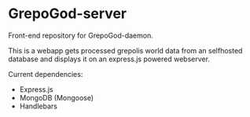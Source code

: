 # GrepoGod-server

Front-end repository for GrepoGod-daemon.

This is a webapp gets processed grepolis world data from an selfhosted database and displays it on an express.js powered webserver.

Current dependencies:
- Express.js
- MongoDB (Mongoose)
- Handlebars
